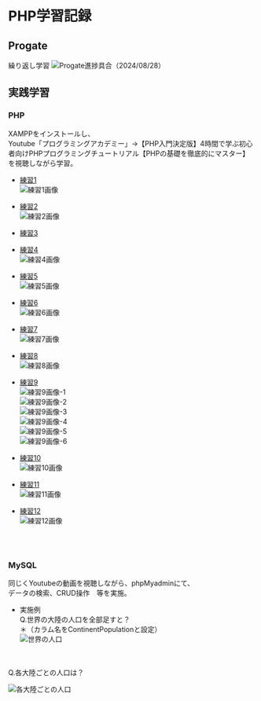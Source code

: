 # PHP学習記録

## Progate
繰り返し学習
![Progate進捗具合（2024/08/28）](img/progate/picture1.png)

## 実践学習
### PHP

XAMPPをインストールし、<br>
Youtube「プログラミングアカデミー」→【PHP入門決定版】4時間で学ぶ初心者向けPHPプログラミングチュートリアル【PHPの基礎を徹底的にマスター】を視聴しながら学習。

- [練習1](practice-youtube-record/1-2.php)<br>
![練習1画像](img/xampp/1-2.png)

- [練習2](practice-youtube-record/1-3.php)<br>
![練習2画像](img/xampp/1-3.png)

- [練習3](practice-youtube-record/1-4.php)

- [練習4](practice-youtube-record/1-5.php)<br>
![練習4画像](img/xampp/1-5.png)

- [練習5](practice-youtube-record/1-6.php)<br>
![練習5画像](img/xampp/1-6.png)

- [練習6](practice-youtube-record/1-7.php)<br>
![練習6画像](img/xampp/1-7.png)

- [練習7](practice-youtube-record/1-8.php)<br>
![練習7画像](img/xampp/1-8.png)

- [練習8](practice-youtube-record/1-9.php)<br>
![練習8画像](img/xampp/1-9.png)

- [練習9](practice-youtube-record/1-10.php)<br>
![練習9画像-1](img/xampp/1-10-1.png)<br>
![練習9画像-2](img/xampp/1-10-2.png)<br>
![練習9画像-3](img/xampp/1-10-3.png)<br>
![練習9画像-4](img/xampp/1-10-4.png)<br>
![練習9画像-5](img/xampp/1-10-5.png)<br>
![練習9画像-6](img/xampp/1-10-6.png)


- [練習10](practice-youtube-record/1-11.php)<br>
![練習10画像](img/xampp/1-11.png)

- [練習11](practice-youtube-record/1-12.php)<br>
![練習11画像](img/xampp/1-12.png)

- [練習12](practice-youtube-record/1-13.php)<br>
![練習12画像](img/xampp/1-13.png)

<br>
<br>

### MySQL
同じくYoutubeの動画を視聴しながら、phpMyadminにて、<br>
データの検索、CRUD操作　等を実施。<br>

- 実施例<br>
Q.世界の大陸の人口を全部足すと？<br>
＊（カラム名をContinentPopulationと設定）<br>
![世界の人口](img/phpmyadmin/admin1.png)<br>
<br>
<br>
Q.各大陸ごとの人口は？<br>

![各大陸ごとの人口](img/phpmyadmin/admin2.png)
